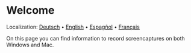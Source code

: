 # Welcome
Localization: [Deutsch](/DE/) • [English](/) • [Espagñol](/ES/) • [Français](/FR/)

On this page you can find information to record screencaptures on both Windows and Mac.